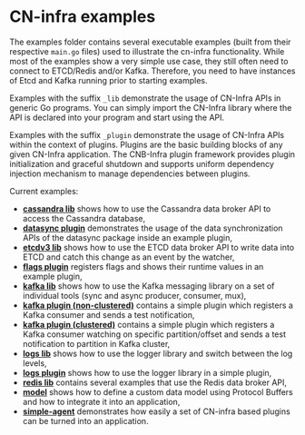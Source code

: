 # CN-infra examples

The examples folder contains several executable examples (built from their 
respective `main.go` files) used to illustrate the cn-infra functionality. 
While most of the examples show a very simple use case, they still often
need to connect to ETCD/Redis and/or Kafka. Therefore, you need to have
instances of Etcd and Kafka running prior to starting examples.

Examples with the suffix `_lib` demonstrate the usage of CN-Infra APIs in 
generic Go programs. You can simply import the CN-Infra library where the
API is declared into your program and start using the API.

Examples with the suffix `_plugin` demonstrate the usage of CN-Infra APIs
within the context of plugins. Plugins are the basic building blocks
of any given CN-Infra application.  The CNB-Infra plugin framework
provides plugin initialization and graceful shutdown and supports
uniform dependency injection mechanism to manage dependencies between
plugins.

Current examples:
* **[cassandra lib](cassandra_lib)** shows how to use the Cassandra data 
  broker API to access the Cassandra database,
* **[datasync plugin](datasync_plugin)** demonstrates the usage
  of the data synchronization APIs of the datasync package inside
  an example plugin,
* **[etcdv3 lib](etcdv3_lib)** shows how to use the ETCD data broker API 
  to write data into ETCD and catch this change as an event by the watcher,
* **[flags plugin](flags_plugin/main.go)** registers flags and shows their 
  runtime values in an example plugin,
* **[kafka lib](kafka_lib)** shows how to use the Kafka messaging library
  on a set of individual tools (sync and async producer, consumer, mux),
* **[kafka plugin (non-clustered)](kafka_plugin/non_clustered/main.go)** 
  contains a simple plugin which registers a Kafka consumer and sends
  a test notification,
* **[kafka plugin (clustered)](kafka_plugin/clustered/main.go)** contains 
  a simple plugin which registers a Kafka consumer watching on specific
  partition/offset and sends a test notification to partition in Kafka
  cluster,
* **[logs lib](logs_lib)** shows how to use the logger library and switch 
  between the log levels,
* **[logs plugin](logs_plugin)** shows how to use the logger library
  in a simple plugin,
* **[redis lib](redis_lib)** contains several examples that use
  the Redis data broker API,
* **[model](model)** shows how to define a custom data model using
  Protocol Buffers and how to integrate it into an application,
* **[simple-agent](simple-agent)** demonstrates how easily a set of
  CN-infra based plugins can be turned into an application.